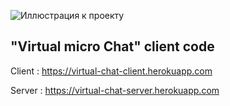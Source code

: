 ![Иллюстрация к проекту](https://media.lpgenerator.ru/images/540751/robot4-320.png)
## "Virtual micro Chat" client code

Client : https://virtual-chat-client.herokuapp.com

Server : https://virtual-chat-server.herokuapp.com
